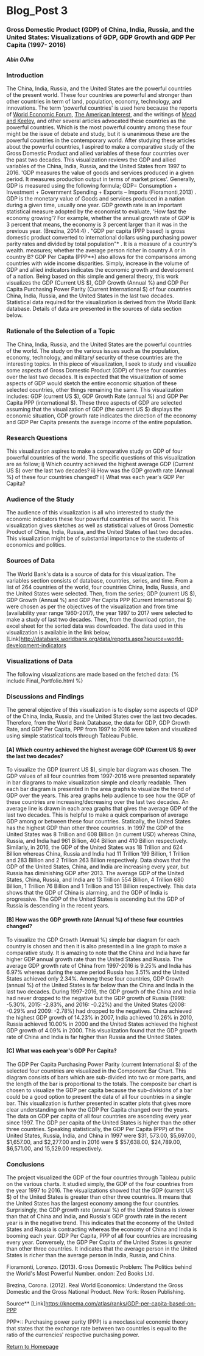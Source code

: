 # Blog_Post 3
### Gross Domestic Product (GDP) of China, India, Russia, and the United States:                                      Visualizations of GDP, GDP Growth and GDP Per Capita (1997- 2016)
##### Abin OJha
### Introduction
The China, India, Russia, and the United States are the powerful countries of the present world. These four countries are powerful and stronger than other countries in term of land, population, economy, technology, and innovations. The term 'powerful countries' is used here because the reports of [World Economic Forum](https://www.weforum.org/agenda/2017/03/worlds-biggest-economies-in-2017/), [The American Interest](https://www.the-american-interest.com/2017/01/24/the-eight-great-powers-of-2017/), and the writings of [Mead and Keeley](https://www.hudson.org/research/13270-the-eight-great-powers-of-2017), and other several articles advocated these countries as the powerful countries. Which is the most powerful country among these four might be the issue of debate and study, but it is unanimous these are the powerful countries in the contemporary world. After studying these articles about the powerful countries, I aspired to make a comparative study of the Gross Domestic Product and allied variables of these four countries over the past two decades. This visualization reviews the GDP and allied variables of the China, India, Russia, and the United States from 1997 to 2016.
'GDP measures the value of goods and services produced in a given period. It measures production output in terms of market prices'. Generally, GDP is measured using the following formula; GDP= Consumption + Investment + Government Spending + Exports – Imports (Fioramonti,2013) .
GDP is the monetary value of Goods and services produced in a nation during a given time, usually one year. GDP growth rate is an important statistical measure adopted by the economist to evaluate, 'How fast the economy growing'? For example, whether the annual growth rate of GDP is 3 percent that means, the economy is 3 percent larger than it was in the previous year. (Brezina, 2014:4) . "GDP per capita (PPP based) is gross domestic product converted to international dollars using purchasing power parity rates and divided by total population"* . It is a measure of a country's wealth. measures; whether the average person richer in country A or in country B? GDP Per Capita (PPP**) also allows for the comparisons among countries with wide income disparities. 
Simply, increase in the volume of GDP and allied indicators indicates the economic growth and development of a nation. Being based on this simple and general theory, this work visualizes the GDP (Current US $), GDP Growth (Annual %) and GDP Per Capita Purchasing Power Parity (Current International $) of four countries China, India, Russia, and the United States in the last two decades. Statistical data required for the visualization is derived from the World Bank database. Details of data are presented in the sources of data section below.
### Rationale of the Selection of a Topic
The China, India, Russia, and the United States are the powerful countries of the world. The study on the various issues such as the population, economy, technology, and military/ security of these countries are the interesting topics. In this piece of visualization, I seek to study and visualize some aspects of Gross Domestic Product (GDP) of these four countries over the last two decades. 
It is expected that the visualization of some aspects of GDP would sketch the entire economic situation of these selected countries, other things remaining the same. This visualization includes: GDP (current US $), GDP Growth Rate (annual %) and GDP Per Capita PPP (international $).  These three aspects of GDP are selected assuming that the visualization of GDP (the current US $) displays the economic situation, GDP growth rate indicates the direction of the economy and GDP Per Capita presents the average income of the entire population.
### Research Questions
This visualization aspires to make a comparative study on GDP of four powerful countries of the world. The specific questions of this visualization are as follow; i) Which country achieved the highest average GDP (Current US $) over the last two decades? ii) How was the GDP growth rate (Annual %) of these four countries changed? ii) What was each year's GDP Per Capita?
### Audience of the Study
The audience of this visualization is all who interested to study the economic indicators these four powerful countries of the world. This visualization gives sketches as well as statistical values of Gross Domestic Product of China, India, Russia, and the United States of last two decades. This visualization might be of substantial importance to the students of economics and politics.
### Sources of Data
The World Bank's data is a source of data for this visualization.  The variables section consists of database, countries, series, and time.   From a list of 264 countries of the world, four countries China, India, Russia, and the United States were selected. Then, from the series; GDP (current US $), GDP Growth (Annual %) and GDP Per Capita PPP (Current International $) were chosen as per the objectives of the visualization and from time (availability year range 1960-2017), the year 1997 to 2017 were selected to make a study of last two decades. Then, from the download option, the excel sheet for the sorted data was downloaded. The data used in this visualization is available in the link below;[Link]http://databank.worldbank.org/data/reports.aspx?source=world-development-indicators
### Visualizations of Data
The following visualizations are made based on the fetched data:
{% include Final_Portfolio.html %}
### Discussions and Findings
The general objective of this visualization is to display some aspects of GDP of the China, India, Russia, and the United States over the last two decades. Therefore, from the World Bank Database, the data for GDP, GDP Growth Rate, and GDP Per Capita, PPP from 1997 to 2016 were taken and visualized using simple statistical tools through Tableau Public. 
#### [A] Which country achieved the highest average GDP (Current US $) over the last two decades?
To visualize the GDP (current US $), simple bar diagram was chosen. The GDP values of all four countries from 1997-2016 were presented separately in bar diagrams to make visualization simple and clearly readable. Then each bar diagram is presented in the area graphs to visualize the trend of GDP over the years. This area graphs help audience to see how the GDP of these countries are increasing/decreasing over the last two decades. An average line is drawn in each area graphs that gives the average GDP of the last two decades. This is helpful to make a quick comparison of average GDP among or between these four countries. 
Statically, the United States has the highest GDP than other three countries. In 1997 the GDP of the United States was 8 Trillion and 608 Billion (in current USD) whereas China, Russia, and India had 961 Billion, 404 Billion and 410 Billion respectively. Similarly, in 2016, the GDP of the United States was 18 Trillion and 624 Billion whereas China, Russia and India had 11 Trillion 199 Billion, 1 Trillion and 283 Billion and 2 Trillion 263 Billion respectively. Data shows that the GDP of the United States, China, and India are increasing every year, but Russia has diminishing GDP after 2013.  The average GDP of the United States, China, Russia, and India are 13 Trillion 554 Billion, 4 Trillion 680 Billion, 1 Trillion 76 Billion and 1 Trillion and 151 Billion respectively. This data shows that the GDP of China is alarming, and the GDP of India is progressive. The GDP of the United States is ascending but the GDP of Russia is descending in the recent years. 
#### [B] How was the GDP growth rate (Annual %) of these four countries changed?
To visualize the GDP Growth (Annual %) simple bar diagram for each country is chosen and then it is also presented in a line graph to make a comparative study. It is amazing to note that the China and India have far higher GDP annual growth rate than the United States and Russia. The average GDP growth rate of China from 1997-2016 is 9.25% and India has 6.97% whereas during the same period Russia has 3.51% and the United States achieved only 2.34%. Among these four countries, GDP Growth (annual %) of the United States is far below than the China and India in the last two decades. During 1997-2016, the GDP growth of the China and India had never dropped to the negative but the GDP growth of Russia (1998: -5.30%, 2015: -2.83%, and 2016: -0.22%) and the United States (2008: -0.29% and 2009: -2.78%) had dropped to the negatives. China achieved the highest GDP growth of 14.23% in 2007, India achieved 10.26% in 2010, Russia achieved 10.00% in 2000 and the United States achieved the highest GDP growth of 4.09% in 2000. This visualization found that the GDP growth rate of China and India is far higher than Russia and the United States.
#### [C] What was each year's GDP Per Capita?
The GDP Per Capita Purchasing Power Parity (current International $) of the selected four countries are visualized in the Component Bar Chart. This diagram consists of bars which are sub-divided into two or more parts, and the length of the bar is proportional to the totals. The composite bar chart is chosen to visualize the GDP per capita because the sub-divisions of a bar could be a good option to present the data of all four countries in a single bar. This visualization is further presented in scatter plots that gives more clear understanding on how the GDP Per Capita changed over the years. The data on GDP per capita of all four countries are ascending every year since 1997. The GDP per capita of the United States is higher than the other three countries. Speaking statistically, the GDP Per Capita (PPP) of the United States, Russia, India, and China in 1997 were $31, 573.00, $5,697.00, $1,657.00, and $2,277.00 and in 2016 were $ $57,638.00, $24,789.00, $6,571.00, and 15,529.00 respectively.
### Conclusions
The project visualized the GDP of the four countries through Tableau public on the various charts. It studied simply, the GDP of the four countries from the year 1997 to 2016. The visualizations showed that the GDP (current US $) of the United States is greater than other three countries. It means that the United States has the largest economy among the four countries. Surprisingly, the GDP growth rate (annual %) of the United States is slower than that of China and India, and Russia's GDP growth rate in the recent year is in the negative trend. This indicates that the economy of the United States and Russia is contracting whereas the economy of China and India is booming each year. GDP Per Capita, PPP of all four countries are increasing every year. Conversely, the GDP Per Capita of the United States is greater than other three countries. It indicates that the average person in the United States is richer than the average person in India, Russia, and China.



Fioramonti, Lorenzo. (2013). Gross Domestic Problem: The Politics behind the World's Most Powerful Number. ondon: Zed Books Ltd.

Brezina, Corona. (2012). Real World Economics: Understand the Gross Domestic and the Gross National Product. New York: Rosen Publishing.

Source** [Link]https://knoema.com/atlas/ranks/GDP-per-capita-based-on-PPP

PPP*:: Purchasing power parity (PPP) is a neoclassical economic theory that states that the exchange rate between two countries is equal to the ratio of the currencies' respective purchasing power.

[Return to Homepage](https://abinojha.github.io/DataVis/)
